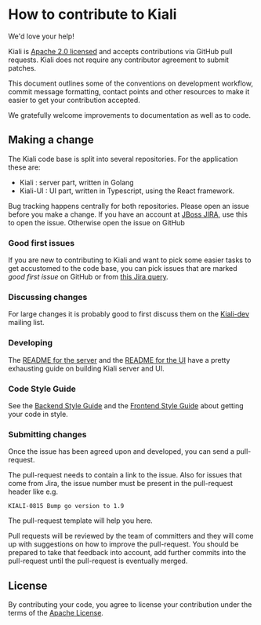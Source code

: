 # How to contribute to Kiali

We'd love your help!

Kiali is [Apache 2.0 licensed](LICENSE) and accepts contributions via GitHub
pull requests. 
Kiali does not require any contributor agreement to submit patches.

This document outlines some of the conventions on development
workflow, commit message formatting, contact points and other resources to make
it easier to get your contribution accepted.

We gratefully welcome improvements to documentation as well as to code.



## Making a change

The Kiali code base is split into several repositories. For the application these
are:

* Kiali : server part, written in Golang
* Kiali-UI : UI part, written in Typescript, using the React framework.

Bug tracking happens centrally for both repositories.
Please open an issue before you make a change. 
If you have an account at 
[JBoss JIRA](http://issues.jboss.org/browse/KIALI), use this to open the issue.
Otherwise open the issue on GitHub

### Good first issues

If you are new to contributing to Kiali and want to pick some easier tasks to 
get accustomed to the code base, you can pick issues that are marked _good first issue_
on GitHub or from [this Jira query](https://issues.jboss.org/issues/?filter=12336706).

### Discussing changes

For large changes it is probably good to first discuss them on the [Kiali-dev](https://groups.google.com/forum/#!forum/kiali-dev) mailing list.

### Developing

The [README for the server](README#building) and the [README for the UI](https://github.com/kiali/kiali-ui#developing) have a pretty exhausting guide on building Kiali server and UI. 

### Code Style Guide

See the [Backend Style Guide](./STYLE_GUIDE.adoc) and the [Frontend Style Guide](https://github.com/kiali/kiali-ui/blob/master/STYLE_GUIDE.adoc) about getting your code in style.


### Submitting changes

Once the issue has been agreed upon and developed, you can send a pull-request. 

The pull-request needs to contain a link to the issue. 
Also for issues that come from Jira, the issue number must be present in the
pull-request header like e.g.

    KIALI-0815 Bump go version to 1.9

The pull-request template will help you here.

Pull requests will be reviewed by the team of committers and they will come up with 
suggestions on how to improve the pull-request. You should be prepared to take that
feedback into account, add further commits into the pull-request until the pull-request
is eventually merged.

## License

By contributing your code, you agree to license your contribution under the terms
of the [Apache License](LICENSE).
